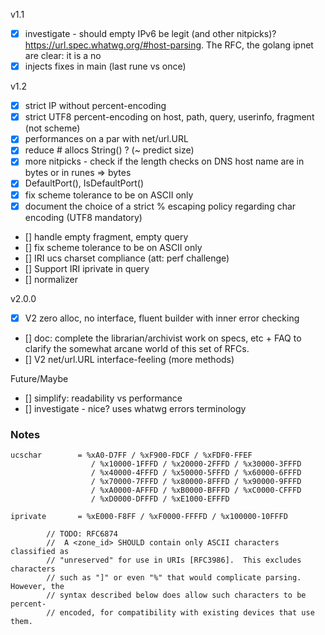 v1.1
* [x] investigate - should empty IPv6 be legit (and other nitpicks)? https://url.spec.whatwg.org/#host-parsing. The RFC, the golang ipnet are clear: it is a no
* [x] injects fixes in main (last rune vs once)

v1.2

* [x] strict IP without percent-encoding
* [x] strict UTF8 percent-encoding on host, path, query, userinfo, fragment (not scheme)
* [x] performances on a par with net/url.URL
* [x] reduce # allocs String() ? (~ predict size)
* [x] more nitpicks - check if the length checks on DNS host name are in bytes or in runes => bytes
* [x] DefaultPort(), IsDefaultPort()
* [x] fix scheme tolerance to be on ASCII only
* [x] document the choice of a strict % escaping policy regarding char encoding (UTF8 mandatory)
* [] handle empty fragment, empty query
* [] fix scheme tolerance to be on ASCII only
* [] IRI ucs charset compliance (att: perf challenge)
* [] Support IRI iprivate in query
* [] normalizer

v2.0.0

* [x] V2 zero alloc, no interface, fluent builder with inner error checking
* [] doc: complete the librarian/archivist work on specs, etc + FAQ to clarify the somewhat arcane world of this set of RFCs.
* [] V2 net/url.URL interface-feeling (more methods)

Future/Maybe

* [] simplify: readability vs performance
* [] investigate - nice? uses whatwg errors terminology

### Notes
```
ucschar        = %xA0-D7FF / %xF900-FDCF / %xFDF0-FFEF
                  / %x10000-1FFFD / %x20000-2FFFD / %x30000-3FFFD
                  / %x40000-4FFFD / %x50000-5FFFD / %x60000-6FFFD
                  / %x70000-7FFFD / %x80000-8FFFD / %x90000-9FFFD
                  / %xA0000-AFFFD / %xB0000-BFFFD / %xC0000-CFFFD
                  / %xD0000-DFFFD / %xE1000-EFFFD
```

```
iprivate       = %xE000-F8FF / %xF0000-FFFFD / %x100000-10FFFD

		// TODO: RFC6874
		//  A <zone_id> SHOULD contain only ASCII characters classified as
   		// "unreserved" for use in URIs [RFC3986].  This excludes characters
   		// such as "]" or even "%" that would complicate parsing.  However, the
   		// syntax described below does allow such characters to be percent-
   		// encoded, for compatibility with existing devices that use them.
```

